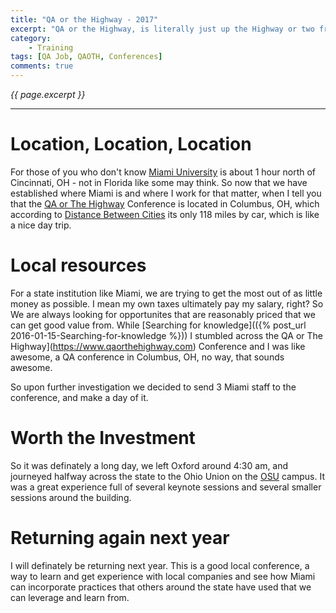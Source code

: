 ```yaml
---
title: "QA or the Highway - 2017"
excerpt: "QA or the Highway, is literally just up the Highway or two from me"
category:
    - Training
tags: [QA Job, QAOTH, Conferences]
comments: true
---
```

<i>{{ page.excerpt }}</i>
<hr />

# Location, Location, Location

For those of you who don't know [Miami University](https://www.miamioh.edu) is about 1 hour north of Cincinnati, OH - not in Florida like some may think.  So now that we have established where Miami is and where I work for that matter, when I tell you that the [QA or The Highway](https://www.qaorthehighway.com) Conference is located in Columbus, OH, which according to [Distance Between Cities](https://www.distance-cities.com/distance-oxford-oh-to-columbus-oh) its only 118 miles by car, which is like a nice day trip.

# Local resources
For a state institution like Miami, we are trying to get the most out of as little money as possible.  I mean my own taxes ultimately pay my salary, right?  So We are always looking for opportunites that are reasonably priced that we can get good value from.  While [Searching for knowledge](({% post_url 2016-01-15-Searching-for-knowledge %})) I stumbled across the QA or The Highway](https://www.qaorthehighway.com) Conference and I was like awesome, a QA conference in Columbus, OH, no way, that sounds awesome.

So upon further investigation we decided to send 3 Miami staff to the conference, and make a day of it.

# Worth the Investment

So it was definately a long day, we left Oxford around 4:30 am, and journeyed halfway across the state to the Ohio Union on the [OSU](http://www.osu.edu) campus.  It was a great experience full of several keynote sessions and several smaller sessions around the building.

# Returning again next year

I will definately be returning next year.  This is a good local conference, a way to learn and get experience with local companies and see how Miami can incorporate practices that others around the state have used that we can leverage and learn from.
